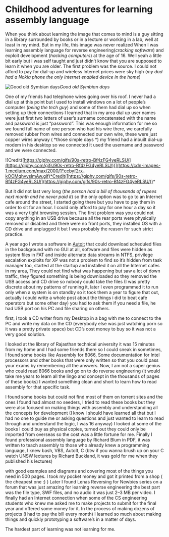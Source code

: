 # Childhood adventures for learning assembly language

When you think about learning the image that comes to mind is a guy sitting in a library surrounded by books or in a lecture or working in a lab, well at least in my mind. But in my life, this image was never realized When I was learning assembly language for reverse engineering(*cracking software*) and exploit development (*hacking computers*) at the age of 16. Well yeah a little bit early but i was self taught and just didn’t know that you are supposed to learn it when you are older. The first problem was the source. I could not afford to pay for dial-up and wireless Internet prices were sky high (*my dad had a Nokia phone the only internet enabled device in the home*)

![Good old Symbian days](https://cdn-images-1.medium.com/max/2000/1*C_Mt091vPYr-3hvpO2dRwQ.jpeg)*Good old Symbian days*

One of my friends had telephone wires going over his roof. I never had a dial up at this point but I used to install windows on a lot of people’s computer (*being the tech guy*) and some of them had dial up so when setting up their connections I learned that in my area dial up user names were just first two letters of user’s surname concatenated with the name and password is just “password”. This was enough information for me so we found full name of one person who had his wire there, we carefully removed rubber from wires and connected our own wire, these were just copper wires anyway ( *those simple days *) my friend had a inbuilt dial-up modem in his desktop so we connected it used the username and password and we were connected.

![Credit([https://giphy.com/gifs/90s-retro-Bf4zFG4yeRLSU/](https://giphy.com/gifs/90s-retro-Bf4zFG4yeRLSU/))](https://cdn-images-1.medium.com/max/2000/1*ecbyf2rx-kOOMqhvvslmAw.gif)*Credit([https://giphy.com/gifs/90s-retro-Bf4zFG4yeRLSU/](https://giphy.com/gifs/90s-retro-Bf4zFG4yeRLSU/))*

But it did not last very long (*the person had a bill of thousands of rupees next month and he never paid it*) so the only option was to go to an Internet cafe around the street, I started going there but you have to pay them in order to sit for an hour. I could only afford to pay for one hour a day so it was a very tight browsing session. The first problem was you could not copy anything in an USB drive because all the rear ports were physically removed or disabled and there were no front ports, they installed OS with a CD drive and unplugged it but I was probably the reason for such strict practice.

A year ago I wrote a software in [Autoit](https://www.autoitscript.com/site/autoit/) that could download scheduled files in the background with no GUI at all, software and files were hidden as system files in FAT and inside alternate data streams in NTFS, privilege escalation exploits for XP was not a problem to find so it’s hidden from task manager too, started at the startup and installed it on all the Internet cafes in my area, They could not find what was happening but saw a lot of down traffic, they figured something is being downloaded so they removed the USB access and CD drive so nobody could take the files (I was pretty discrete about my patterns of running it, later I even programmed it to run only when a system is on standby so it took them a year to figure that out, actually i could write a whole post about the things i did to beat cafe operators but some other day) you had to ask them if you need a file, he had USB port on his PC and file sharing on others.

first, i took a CD writer from my Desktop in a bag with me to connect to the PC and write my data on the CD (everybody else was just watching porn so it was a pretty private space) but CD’s cost money to buy so it was not a very good solution.

I looked at the library of Rajasthan technical university it was 15 minutes from my home and I had some friends there so I could sneak in sometimes, I found some books like Assembly for 8066, Some documentation for Intel processors and other books that were only written so that you could pass your exams by remembering all the answers. Now, I am not a super genius who could read 8066 books and go on to do reverse engineering (it would take me years to learn all the lingo and concept in the thousands of pages of these books) I wanted something clean and short to learn how to read assembly for that specific task.

I found some books but could not find most of them on torrent sites and the ones I found had almost no seeders, I tried to read these books but they were also focused on making things with assembly and understanding all the concepts for development (I know I should have learned all that but I had no one to guide me or asking questions and just wanted to learn to read through and understand the logic, I was 16 anyway) I looked at some of the books I could buy as physical copies, turned out they could only be imported from overseas so the cost was a little fortune for me.
Finally I found professional assembly language by Richard Blum in PDF, it was written to teach assembly to those who already knew a programming language, I knew bash, VBS, AutoIt, C (btw if you wanna brush up on your C watch UNSW lectures by Richard Buckland, it was gold for me when they published his lectures)

with good examples and diagrams and covering most of the things you need in 500 pages. I took my pocket money and got it printed from a shop ( the cheapest one :) ) Later I found Lenas Reversing for Newbies series on a forum that was just amazing for learning reverse engineering the best part was the file type, SWF files, and no audio it was just 2–3 MB per video.
I finally had an Internet connection when some of the CS engineering students who knew me asked me to make projects to submit for the final year and offered some money for it. In the process of making dozens of projects (i had to pay the bill every month) I learned so much about making things and quickly prototyping a software’s in a matter of days.

The hardest part of learning was not learning for me.
